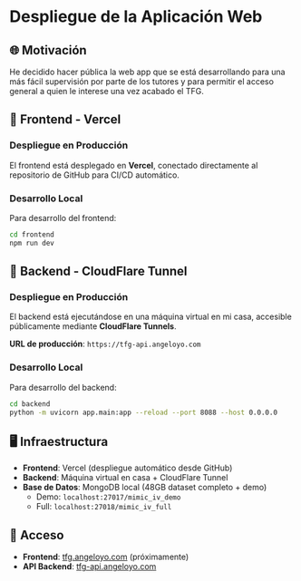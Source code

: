 # Despliegue de la Aplicación Web

## 🌐 Motivación

He decidido hacer pública la web app que se está desarrollando para una más fácil supervisión por parte de los tutores y para permitir el acceso general a quien le interese una vez acabado el TFG.

## 🎨 Frontend - Vercel

### Despliegue en Producción
El frontend está desplegado en **Vercel**, conectado directamente al repositorio de GitHub para CI/CD automático.

### Desarrollo Local
Para desarrollo del frontend:

```bash
cd frontend
npm run dev
```

## 🔧 Backend - CloudFlare Tunnel

### Despliegue en Producción
El backend está ejecutándose en una máquina virtual en mi casa, accesible públicamente mediante **CloudFlare Tunnels**.

**URL de producción**: `https://tfg-api.angeloyo.com`

### Desarrollo Local
Para desarrollo del backend:

```bash
cd backend
python -m uvicorn app.main:app --reload --port 8088 --host 0.0.0.0
```

## 🖥️ Infraestructura

- **Frontend**: Vercel (despliegue automático desde GitHub)
- **Backend**: Máquina virtual en casa + CloudFlare Tunnel
- **Base de Datos**: MongoDB local (48GB dataset completo + demo)
  - Demo: `localhost:27017/mimic_iv_demo`
  - Full: `localhost:27018/mimic_iv_full`

## 🔗 Acceso

- **Frontend**: [tfg.angeloyo.com](https://tfg.angeloyo.com) (próximamente)
- **API Backend**: [tfg-api.angeloyo.com](https://tfg-api.angeloyo.com)